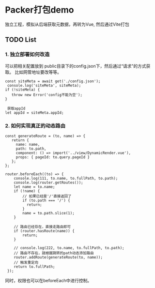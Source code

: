 # Packer打包demo
独立工程，模拟从后端获取元数据，再转为Vue, 然后通过Vite打包

## TODO List
### 1. 独立部署如何改造
可以把相关配置放到 public目录下的config.json下，然后通过“请求”的方式获取。
比如网管地址要改等等。
```
const siteMeta = await get('./config.json');
 console.log('siteMeta', siteMeta);
if (!siteMeta) {
   throw new Error('config不能为空');
}

 获取appId
let appId = siteMeta.appId;
```

### 2. 如何实现真正的动态路由
```
const generateRoute = (to, name) => {
   return {
     name: name,
     path: to.path,
     component: () => import('../view/DynamicRender.vue'),
     props: { pageId: to.query.pageId }
   };
};

router.beforeEach((to) => {
    console.log(111, to.name, to.fullPath, to.path);
    console.log(router.getRoutes());
    let name = to.name;
    if (!name) {
        // 如果已经是'/'直接返回了
        if (to.path === '/') {
          return;
        }
        name = to.path.slice(1);
    }

    // 路由已经存在，直接走路由即可
    if (router.hasRoute(name)) {
        return;
    }

    // console.log(222, to.name, to.fullPath, to.path);
    // 路由不存在，就根据跳转的path动态添加路由
    router.addRoute(generateRoute(to, name));
    // 触发重定向
    return to.fullPath;
 });
 ```
 同时，权限也可以在beforeEach中进行控制。